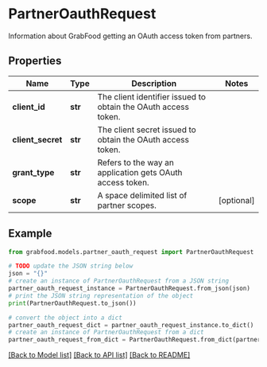# PartnerOauthRequest

Information about GrabFood getting an OAuth access token from partners. 

## Properties

Name | Type | Description | Notes
------------ | ------------- | ------------- | -------------
**client_id** | **str** | The client identifier issued to obtain the OAuth access token. | 
**client_secret** | **str** | The client secret issued to obtain the OAuth access token. | 
**grant_type** | **str** | Refers to the way an application gets OAuth access token. | 
**scope** | **str** | A space delimited list of partner scopes. | [optional] 

## Example

```python
from grabfood.models.partner_oauth_request import PartnerOauthRequest

# TODO update the JSON string below
json = "{}"
# create an instance of PartnerOauthRequest from a JSON string
partner_oauth_request_instance = PartnerOauthRequest.from_json(json)
# print the JSON string representation of the object
print(PartnerOauthRequest.to_json())

# convert the object into a dict
partner_oauth_request_dict = partner_oauth_request_instance.to_dict()
# create an instance of PartnerOauthRequest from a dict
partner_oauth_request_from_dict = PartnerOauthRequest.from_dict(partner_oauth_request_dict)
```
[[Back to Model list]](../README.md#documentation-for-models) [[Back to API list]](../README.md#documentation-for-api-endpoints) [[Back to README]](../README.md)


